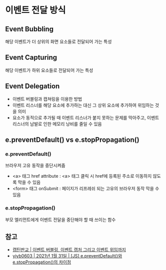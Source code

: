 # 이벤트 전달 방식

## Event Bubbling

해당 이벤트가 더 상위의 화면 요소들로 전달되어 가는 특성

## Event Capturing

해당 이벤트가 하위 요소들로 전달되어 가는 특성

## Event Delegation

* 이벤트 버블링과 캡쳐링을 이용한 방법
* 이벤트 리스너를 해당 요소에 추가하는 대신 그 상위 요소에 추가하여 위임하는 것을 의미
* 요소가 동적으로 추가될 때 이벤트 리스너가 붙지 못하는 문제를 막아주고, 이벤트 리스너의 남발로 인한 메모리 낭비를 줄일 수 있음

## e.preventDefault\(\) vs e.stopPropagation\(\)

### e.preventDefault\(\)

브라우저 고유 동작을 중단시켜줌

* &lt;a&gt; 태그 href attribute : &lt;a&gt; 태그 클릭 시 href에 등록된 주소로 이동하지 않도록 막을 수 있음
* &lt;form&gt; 태그 onSubmit : 페이지가 리프레쉬 되는 고유의 브라우저 동작 막을 수 있음 

### e.stopPropagation\(\)

부모 엘리먼트에게 이벤트 전달을 중단해야 할 때 쓰이는 함수

## 참고

* [캡틴판교 \| 이벤트 버블링, 이벤트 캡처 그리고 이벤트 위임까지](https://joshua1988.github.io/web-development/javascript/event-propagation-delegation/)
* [yiyb0603 \| 2021년 1월 31일 \| \[JS\] e.preventDefault\(\)와 e.stopPropagation\(\)의 차이점](https://velog.io/@yiyb0603/JS-e.preventDefault%EC%99%80-e.stopPropagation%EC%9D%98-%EC%B0%A8%EC%9D%B4%EC%A0%90)

